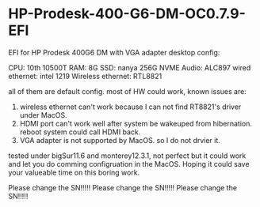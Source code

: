 # HP-Prodesk-400-G6-DM-OC0.7.9-EFI
EFI for HP Prodesk 400G6 DM with VGA adapter
desktop config:

CPU: 10th 10500T
RAM: 8G
SSD: nanya 256G NVME
Audio: ALC897
wired ethernet: intel 1219
Wireless ethernet: RTL8821

all of them are default config. most of HW could work, known issues are:
1. wireless ethernet can't work because I can not find RT8821's driver under MacOS.
2. HDMI port can't work well after system be wakeuped from hibernation. reboot system could call HDMI back.
3. VGA adapter is not supported by MacOS. so I do not drvier it.

tested under bigSur11.6 and monterey12.3.1, not perfect but it could work and let you do comming configruation in the MacOS.
Hoping it could save your valueable time on this boring work.

Please change the SN!!!!!
Please change the SN!!!!!
Please change the SN!!!!!
